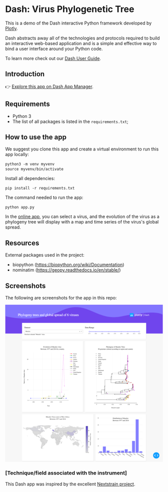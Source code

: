 # Dash: Virus Phylogenetic Tree

This is a demo of the Dash interactive Python framework developed by [Plotly](https://plot.ly/).

Dash abstracts away all of the technologies and protocols required to build an interactive web-based application and is a simple and effective way to bind a user interface around your Python code.

To learn more check out our [Dash User Guide](https://plot.ly/dash).

## Introduction

👉 [Explore this app on Dash App Manager](https://dash-gallery.plotly.host/dash-phylogeny/).

## Requirements
- Python 3
- The list of all packages is listed in the `requirements.txt`;

## How to use the app

We suggest you clone this app and create a virtual environment to run this app locally: 

```
python3 -m venv myvenv
source myvenv/bin/activate
```

Install all dependencies: 

```
pip install -r requirements.txt
```
The command needed to run the app:
```
python app.py
```

In the [online app](https://dash-gallery.plotly.host/dash-phylogeny/), you can select a virus, and the evolution of the virus as a phylogeny tree will display with a map and time series of the virus's global spread.

## Resources

External packages used in the project:
- biopython (https://biopython.org/wiki/Documentation)
- nominatim (https://geopy.readthedocs.io/en/stable/)

## Screenshots
The following are screenshots for the app in this repo:

![Screenshot2](images/screencapture.png)

### [Technique/field associated with the instrument]

This Dash app was inspired by the excellent [Nextstrain project](https://nextstrain.org/zika?dmin=2014-06-17).



